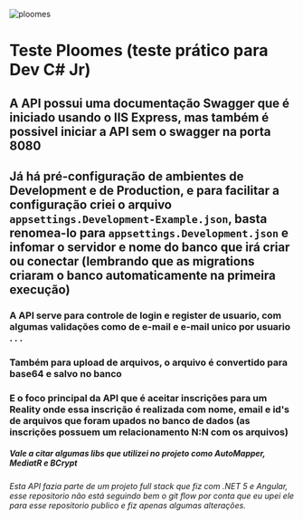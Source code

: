 ![ploomes](https://github.com/jose-luan19/Teste-Ploomes/assets/54694573/584a2335-fd4b-4889-846a-3a2d71a14af2)
# Teste Ploomes (teste prático para Dev C# Jr)


## A API possui uma documentação Swagger que é iniciado usando o IIS Express, mas também é possivel iniciar a API sem o swagger na porta 8080
## Já há pré-configuração de ambientes de Development e de Production, e para facilitar a configuração criei o arquivo `appsettings.Development-Example.json`, basta renomea-lo para `appsettings.Development.json` e infomar o servidor e nome do banco que irá criar ou conectar (lembrando que as migrations criaram o banco automaticamente na primeira execução)

### A API serve para controle de login e register de usuario, com algumas validações como de e-mail e e-mail unico por usuario . . .
### Também para upload de arquivos, o arquivo é convertido para base64 e salvo no banco
### E o foco principal da API que é aceitar inscrições para um Reality onde essa inscrição é realizada com nome, email e id's de arquivos que foram upados no banco de dados (as inscrições possuem um relacionamento N:N com os arquivos)

##### Vale a citar algumas libs que utilizei no projeto como AutoMapper, MediatR e BCrypt
###### Esta API fazia parte de um projeto full stack que fiz com .NET 5 e Angular, esse repositorio não está seguindo bem o git flow por conta que eu upei ele para esse repositorio publico e fiz apenas algumas alterações.

